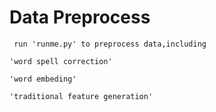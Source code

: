 Data Preprocess
=========================== 
     run 'runme.py' to preprocess data,including 
    
    'word spell correction'

    'word embeding'

    'traditional feature generation'
